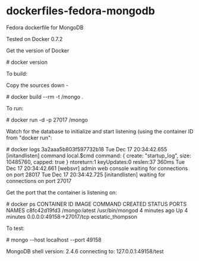 dockerfiles-fedora-mongodb
========================

Fedora dockerfile for MongoDB

Tested on Docker 0.7.2

Get the version of Docker

\# docker version

To build:

Copy the sources down -

\# docker build --rm -t <username>/mongo .

To run:

\# docker run -d -p 27017 <username>/mongo

Watch for the database to initialize and start listening (using the container ID from "docker run":

\# docker logs 3a2aaa5b803f597732b18
<snip>
Tue Dec 17 20:34:42.655 [initandlisten] command local.$cmd command: { create: "startup_log", size: 10485760, capped: true } ntoreturn:1 keyUpdates:0  reslen:37 360ms
Tue Dec 17 20:34:42.661 [websvr] admin web console waiting for connections on port 28017
Tue Dec 17 20:34:42.725 [initandlisten] waiting for connections on port 27017

Get the port that the container is listening on:

\# docker ps
CONTAINER ID        IMAGE                   COMMAND             CREATED             STATUS              PORTS                      NAMES
c8fc42d19fd3        <username>/mongo:latest   /usr/bin/mongod     4 minutes ago       Up 4 minutes        0.0.0.0:49158->27017/tcp   ecstatic_thompson   

To test:

\# mongo --host localhost --port 49158

MongoDB shell version: 2.4.6
connecting to: 127.0.0.1:49158/test
> 


